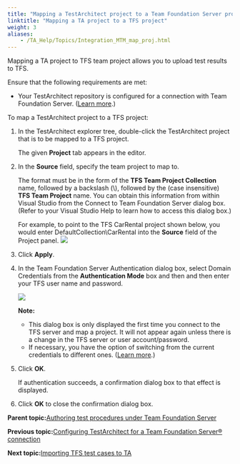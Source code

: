 ```yaml
--- 
title: "Mapping a TestArchitect project to a Team Foundation Server project"
linktitle: "Mapping a TA project to a TFS project"
weight: 3
aliases: 
    - /TA_Help/Topics/Integration_MTM_map_proj.html
---
```


Mapping a TA project to TFS team project allows you to upload test results to TFS.

Ensure that the following requirements are met:

-   Your TestArchitect repository is configured for a connection with Team Foundation Server. \([Learn more](/TA_Help/Topics/Integration_MTM_connecting_TFS.html).\)

To map a TestArchitect project to a TFS project:

1.  In the TestArchitect explorer tree, double-click the TestArchitect project that is to be mapped to a TFS project.

    The given **Project** tab appears in the editor.

2.  In the **Source** field, specify the team project to map to.

    The format must be in the form of the **TFS Team Project Collection** name, followed by a backslash \(\\\), followed by the \(case insensitive\) **TFS Team Project** name. You can obtain this information from within Visual Studio from the Connect to Team Foundation Server dialog box. \(Refer to your Visual Studio Help to learn how to access this dialog box.\)

    For example, to point to the TFS CarRental project shown below, you would enter DefaultCollection\\CarRental into the **Source** field of the Project panel.     ![](/images//Images/MTM_map_proj.png)
    
    

3.  Click **Apply**.

4.  In the Team Foundation Server Authentication dialog box, select Domain Credentials from the **Authentication Mode** box and then and then enter your TFS user name and password.

    ![](/images//Images/Domain_Credentials.png)

    **Note:**

    -   This dialog box is only displayed the first time you connect to the TFS server and map a project. It will not appear again unless there is a change in the TFS server or user account/password.
    -   If necessary, you have the option of switching from the current credentials to different ones. \([Learn more](/TA_Help/Topics/ug_MTM_switching_TFS_account.html).\)
5.  Click **OK**.

    If authentication succeeds, a confirmation dialog box to that effect is displayed.

6.  Click **OK** to close the confirmation dialog box.


**Parent topic:**[Authoring test procedures under Team Foundation Server](/TA_Help/Topics/ug_MTM_set_up_TA.html)

**Previous topic:**[Configuring TestArchitect for a Team Foundation Server® connection](/TA_Help/Topics/Integration_MTM_connecting_TFS.html)

**Next topic:**[Importing TFS test cases to TA](/TA_Help/Topics/ug_MTM_import_TC.html)


